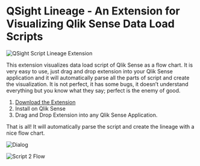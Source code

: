 # QSight Lineage - An Extension for Visualizing Qlik Sense Data Load Scripts

![QSight Script Lineage Extension](https://raw.githubusercontent.com/mydgd/QSight-Script2Flow/master/qsight-script-lineage-flow.png)

This extension visualizes data load script of Qlik Sense as a flow chart. 
It is very easy to use, just drag and drop extension into your Qlik Sense application and it will automatically parse all the parts of script and create the visualization. It is not perfect, it has some bugs, it doesn’t understand everything but you know what they say; perfect is the enemy of good. 

1. [Download the Extension](https://github.com/mydgd/QSight-Script2Flow/raw/master/qsight-script-lineage.zip)
2. Install on Qlik Sense
3. Drag and Drop Extension into any Qlik Sense Application.

That is all! It will automatically parse the script and create the lineage with a nice	 flow chart.

![Dialog](https://raw.githubusercontent.com/mydgd/QSight-Script2Flow/master/qsight-script-lineage-dialog.png)

![Script 2 Flow](https://raw.githubusercontent.com/mydgd/QSight-Script2Flow/master/qsight-script-lineage.gif)
